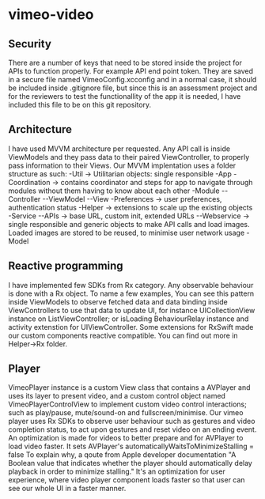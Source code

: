 # vimeo-video

## Security
There are a number of keys that need to be stored inside the project for APIs to function properly. For example API end point token. They are saved in a secure file named VimeoConfig.xcconfig and in a normal case, it should be included inside .gitignore file, but since this is an assessment project and for the reviewers to test the functionallity of the app it is needed, I have included this file to be on this git repository.


## Architecture
I have used MVVM architecture per requested. Any API call is inside ViewModels and they pass data to their paired ViewController, to properly pass information to their Views.
Our MVVM implentation uses a folder structure as such:
-Util -> Utilitarian objects: single responsible
-App
-Coordination -> contains coordinator and steps for app to navigate through modules without them having to know about each other
-Module
  --Controller
  --ViewModel
  --View
-Preferences -> user preferences, authentication status
-Helper -> extensions to scale up the existing objects
-Service
  --APIs -> base URL, custom init, extended URLs 
  --Webservice -> single responsible and generic objects to make API calls and load images. Loaded images are stored to be reused, to minimise user network usage
-Model


## Reactive programming
I have implemented few SDKs from Rx category. Any observable behaviour is done with a Rx object. To name a few examples, You can see this pattern inside ViewModels to observe fetched data and data binding inside ViewControllers to use that data to update UI, for instance UICollectionView instance on ListViewController; or isLoading BehaviourRelay instance and activity extenstion for UIViewController.
Some extensions for RxSwift made our custom components reactive compatible. You can find out more in Helper->Rx folder.


## Player
VimeoPlayer instance is a custom View class that contains a AVPlayer and uses its layer to present video, and a custom control object named VimeoPlayerControlView to implement custom video control interactions; such as play/pause, mute/sound-on and fullscreen/minimise.
Our vimeo player uses Rx SDKs to observe user behaviour such as gestures and video completion status, to act upon gestures and reset video on an ending event.
An optimization is made for videos to better prepare and for AVPlayer to load video faster. It sets AVPlayer's automaticallyWaitsToMinimizeStalling = false
To explain why, a qoute from Apple developer documentation "A Boolean value that indicates whether the player should automatically delay playback in order to minimize stalling."
It's an optimization for user experience, where video player component loads faster so that user can see our whole UI in a faster manner.
